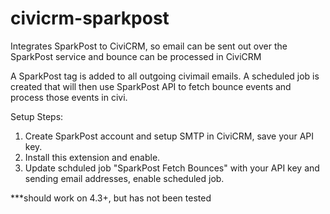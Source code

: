# civicrm-sparkpost
Integrates SparkPost to CiviCRM, so email can be sent out over the SparkPost service and bounce can be processed in CiviCRM

A SparkPost tag is added to all outgoing civimail emails. A scheduled job is created that will then use SparkPost API to fetch bounce events and process those events in civi. 

Setup Steps: 
1) Create SparkPost account and setup SMTP in CiviCRM, save your API key. 
2) Install this extension and enable. 
3) Update schduled job "SparkPost Fetch Bounces" with your API key and sending email addresses, enable scheduled job.   


***should work on 4.3+, but has not been tested 
